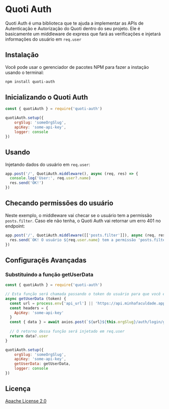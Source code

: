 # Quoti Auth
Quoti Auth é uma biblioteca que te ajuda a implementar as APIs de Autenticação e Autorização do Quoti dentro do seu projeto.
Ele é basicamente um middleware de express que fará as verificações e injetará informações do usuário em `req.user` 

## Instalação

Você pode usar o gerenciador de pacotes NPM para fazer a instação usando o terminal:
```bash
npm install quoti-auth
```

## Inicializando o Quoti Auth
```javascript
const { quotiAuth } = require('quoti-auth')

quotiAuth.setup({
    orgSlug: 'someOrgSlug',
    apiKey: 'some-api-key',
    logger: console 
})
```

## Usando

Injetando dados do usuário em `req.user`:
```javascript
app.post('/', QuotiAuth.middleware(), async (req, res) => {
  console.log('User:', req.user?.name)
  res.send('OK!')
})
```

## Checando permissões do usuário
Neste exemplo, o middleware vai checar se o usuário tem a permissão `posts.filter`. Caso ele não tenha, o Quoti Auth vai retornar um erro 401 no endpoint:
```javascript
app.post('/', QuotiAuth.middleware([['posts.filter']]), async (req, res) => {
  res.send(`OK! O usuário ${req.user.name} tem a permissão 'posts.filter'`)
})
```

## Configuraçẽs Avançadas
### Substituindo a função getUserData
```javascript
const { quotiAuth } = require('quoti-auth')

// Esta função será chamada passando o token do usuário para que você está consultado para retornar os dados do usuário.
async getUserData (token) {
  const url = process.env['api_url'] || 'https://api.minhafaculdade.app/api/v1/'
  const headers = {
    ApiKey: 'some-api-key'
  }
  const { data } = await axios.post(`${url}${this.orgSlug}/auth/login/getuser`, { token }, { headers })
  
  // O retorno dessa função será injetado em req.user
  return data?.user
}

quotiAuth.setup({
    orgSlug: 'someOrgSlug',
    apiKey: 'some-api-key',
    getUserData: getUserData,
    logger: console 
})
```

## Licença
[Apache License 2.0](https://www.apache.org/licenses/LICENSE-2.0)
